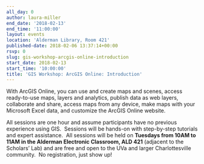 ```yaml
---
all_day: 0
author: laura-miller
end_date: '2018-02-13'
end_time: '11:00:00'
layout: events
location: 'Alderman Library, Room 421'
published-date: 2018-02-06 13:37:14+00:00
rsvp: 0
slug: gis-workshop-arcgis-online-introduction
start_date: 2018-02-13
start_time: '10:00:00'
title: 'GIS Workshop: ArcGIS Online: Introduction'
---
```


With ArcGIS Online, you can use and create maps and scenes, access ready-to-use maps, layers and analytics, publish data as web layers, collaborate and share, access maps from any device, make maps with your Microsoft Excel data, and customize the ArcGIS Online website.

All sessions are one hour and assume participants have no previous experience using GIS.  Sessions will be hands-on with step-by-step tutorials and expert assistance.  All sessions will be held on **Tuesdays from 10AM to 11AM in the Alderman Electronic Classroom, ALD 421** (adjacent to the Scholars’ Lab) and are free and open to the UVa and larger Charlottesville community.  No registration, just show up!
